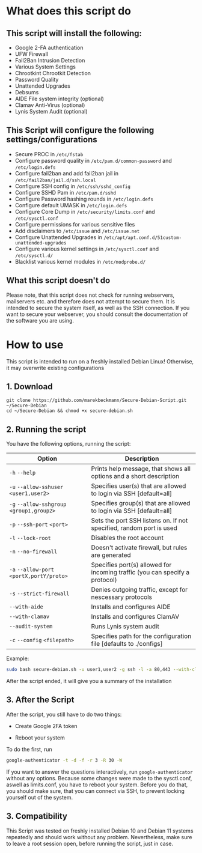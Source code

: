 # What does this script do

## This script will install the following:

  * Google 2-FA authentication
  * UFW Firewall
  * Fail2Ban Intrusion Detection
  * Various System Settings
  * Chrootkint Chrootkit Detection
  * Password Quality
  * Unattended Upgrades
  * Debsums
  * AIDE File system integrity (optional)
  * Clamav Anti-Virus (optional)
  * Lynis System Audit (optional)


## This Script will configure the following settings/configurations

  * Secure PROC in `/etc/fstab`
  * Configure password quality in `/etc/pam.d/common-password` and `/etc/login.defs`
  * Configure fail2ban and add fail2ban jail in `/etc/fail2ban/jail.d/ssh.local`
  * Configure SSH config in `/etc/ssh/sshd_config`
  * Configure SSHD Pam in `/etc/pam.d/sshd`
  * Configure Password hashing rounds in `/etc/login.defs`
  * Configure default UMASK in `/etc/login.defs`
  * Configure Core Dump in `/etc/security/limits.conf` and `/etc/sysctl.conf`
  * Configure permissions for various sensitive files
  * Add disclaimers to `/etc/issue` and `/etc/issue.net`
  * Configure Unattended Upgrades in `/etc/apt/apt.conf.d/51custom-unattended-upgrades`
  * Configure various kernel settings in `/etc/sysctl.conf` and `/etc/sysctl.d/`
  * Blacklist various kernel modules in `/etc/modprobe.d/`

## What this script doesn't do

Please note, that this script does not check for running webservers, mailservers etc. and therefore does not attempt to secure them. It is intended to secure the system itself, as well as the SSH connection. If you want to secure your webserver, you should consult the documentation of the software you are using.

# How to use

This script is intended to run on a freshly installed Debian Linux! Otherwise, it may overwrite existing configurations

## 1. Download

```
git clone https://github.com/marekbeckmann/Secure-Debian-Script.git ~/Secure-Debian
cd ~/Secure-Debian && chmod +x secure-debian.sh
``` 

## 2. Running the script

You have the following options, running the script:

| Option                                    | Description                                                                 |
| ----------------------------------------- | --------------------------------------------------------------------------- |
| `-h` `--help`                             | Prints help message, that shows all options and a short description         |
| `-u` `--allow-sshuser` `<user1,user2>`    | Specifies user(s) that are allowed to login via SSH [default=all]           |
| `-g` `--allow-sshgroup` `<group1,group2>` | Specifies group(s) that are allowed to login via SSH [default=all]          |
| `-p` `--ssh-port` `<port>`                | Sets the port SSH listens on. If not specified, random port is used         |
| `-l` `--lock-root`                        | Disables the root account                                                   |
| `-n` `--no-firewall`                      | Doesn't activate firewall, but rules are generated                          |
| `-a` `--allow-port` `<portX,portY/proto>` | Specifies port(s) allowed for incoming traffic (you can specify a protocol) |
| `-s` `--strict-firewall`                  | Denies outgoing traffic, except for nescessary protocols                    |
| `--with-aide`                             | Installs and configures AIDE                                                |
| `--with-clamav`                           | Installs and configures ClamAV                                              |
| `--audit-system`                          | Runs Lynis system audit                                                     |
| `-c` `--config` `<filepath>`              | Specifies path for the configuration file [defaults to ./configs]           |

Example: 
```bash
sudo bash secure-debian.sh -u user1,user2 -g ssh -l -a 80,443 --with-clamav --audit-system
```

After the script ended, it will give you a summary of the installation

## 3. After the Script

After the script, you still have to do two things:

* Create Google 2FA token

* Reboot your system

To do the first, run
```bash
google-authenticator -t -d -f -r 3 -R 30 -W
```
If you want to answer the questions interactively, run `google-authenticator` without any options. Because some changes were made to the sysctl.conf, aswell as limits.conf, you have to reboot your system. 
Before you do that, you should make sure, that you can connect via SSH, to prevent locking yourself out of the system.

## 3. Compatibility

This Script was tested on freshly installed Debian 10 and Debian 11 systems repeatedly and should work without any problem. Nevertheless, make sure to leave a root session open, before running the script, just in case.
